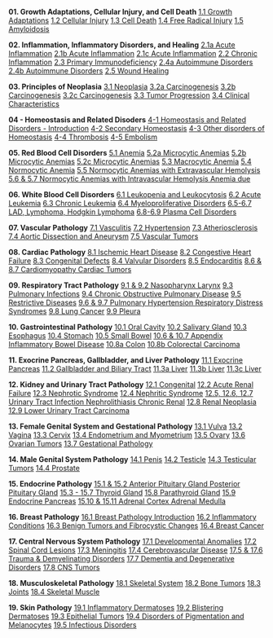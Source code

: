 **01. Growth Adaptations, Cellular Injury, and Cell Death**
[1.1 Growth Adaptations](https://t.me/ArchiveAnyFileBot?start=9520843583875624)
[1.2 Cellular Injury](https://t.me/ArchiveAnyFileBot?start=0879398195107130)
[1.3 Cell Death](https://t.me/ArchiveAnyFileBot?start=0029134065873620)
[1.4 Free Radical Injury](https://t.me/ArchiveAnyFileBot?start=1877924827701198)
[1.5 Amyloidosis](https://t.me/ArchiveAnyFileBot?start=5822082165351556)

**02. Inflammation, Inflammatory Disorders, and Healing**
[2.1a Acute Inflammation](https://t.me/ArchiveAnyFileBot?start=1424856829864019)
[2.1b Acute Inflammation](https://t.me/ArchiveAnyFileBot?start=7895285612806614)
[2.1c Acute Inflammation](https://t.me/ArchiveAnyFileBot?start=3924807419865515)
[2.2 Chronic Inflammation](https://t.me/ArchiveAnyFileBot?start=2044563738817932)
[2.3 Primary Immunodeficiency](https://t.me/ArchiveAnyFileBot?start=0993618991153329)
[2.4a Autoimmune Disorders](https://t.me/ArchiveAnyFileBot?start=6485603214174106)
[2.4b Autoimmune Disorders](https://t.me/ArchiveAnyFileBot?start=6856955213506750)
[2.5 Wound Healing](https://t.me/ArchiveAnyFileBot?start=7635866754384475)

**03. Principles of Neoplasia**
[3.1 Neoplasia](https://t.me/ArchiveAnyFileBot?start=9120032433857061)
[3.2a Carcinogenesis](https://t.me/ArchiveAnyFileBot?start=0684514651665616)
[3.2b Carcinogenesis](https://t.me/ArchiveAnyFileBot?start=7950230758352031)
[3.2c Carcinogenesis](https://t.me/ArchiveAnyFileBot?start=9583326477658039)
[3.3 Tumor Progression](https://t.me/ArchiveAnyFileBot?start=8348009918003671)
[3.4 Clinical Characteristics](https://t.me/ArchiveAnyFileBot?start=6946582654842277)

**04 - Homeostasis and Related Disoders**
[4-1 Homeostasis and  Related Disorders - Introduction](https://t.me/ArchiveAnyFileBot?start=7668452511941735)
[4-2 Secondary Homeostasis](https://t.me/ArchiveAnyFileBot?start=9649265484725071)
[4-3 Other disorders of Homeostasis](https://t.me/ArchiveAnyFileBot?start=9085023880204714)
[4-4 Thrombosis](https://t.me/ArchiveAnyFileBot?start=1914868115969201)
[4-5 Embolism](https://t.me/ArchiveAnyFileBot?start=9531447671934460)

**05. Red Blood Cell Disorders**
[5.1 Anemia](https://t.me/ArchiveAnyFileBot?start=5300087065904518)
[5.2a Microcytic Anemias](https://t.me/ArchiveAnyFileBot?start=8269985195182649)
[5.2b Microcytic Anemias](https://t.me/ArchiveAnyFileBot?start=6003073490256447)
[5.2c Microcytic Anemias](https://t.me/ArchiveAnyFileBot?start=5496235672819306)
[5.3 Macrocytic Anemia](https://t.me/ArchiveAnyFileBot?start=9637253042636047)
[5.4 Normocytic Anemia](https://t.me/ArchiveAnyFileBot?start=0635752242068502)
[5.5 Normocytic Anemias with Extravascular Hemolysis](https://t.me/ArchiveAnyFileBot?start=4957617163376826)
[5.6 & 5.7 Normocytic Anemias with Intravascular Hemolysis Anemia due](https://t.me/ArchiveAnyFileBot?start=5156774318643172)

**06. White Blood Cell Disorders**
[6.1 Leukopenia and Leukocytosis](https://t.me/ArchiveAnyFileBot?start=4622735992019328)
[6.2 Acute Leukemia](https://t.me/ArchiveAnyFileBot?start=2261167324614677)
[6.3 Chronic Leukemia](https://t.me/ArchiveAnyFileBot?start=2556908367641849)
[6.4 Myeloproliferative Disorders](https://t.me/ArchiveAnyFileBot?start=0241024239618872)
[6.5-6.7 LAD, Lymphoma, Hodgkin Lymphoma](https://t.me/ArchiveAnyFileBot?start=3071975620739356)
[6.8-6.9 Plasma Cell Disorders](https://t.me/ArchiveAnyFileBot?start=9379636679729096)

**07. Vascular Pathology**
[7.1 Vasculitis](https://t.me/ArchiveAnyFileBot?start=5339144365229399)
[7.2 Hypertension](https://t.me/ArchiveAnyFileBot?start=1004665936429170)
[7.3 Atheriosclerosis](https://t.me/ArchiveAnyFileBot?start=4050254664510979)
[7.4 Aortic Dissection and Aneurysm](https://t.me/ArchiveAnyFileBot?start=4063786566281978)
[7.5 Vascular Tumors](https://t.me/ArchiveAnyFileBot?start=5095787936526787)

**08. Cardiac Pathology**
[8.1 Ischemic Heart Disease](https://t.me/ArchiveAnyFileBot?start=2230795443251050)
[8.2 Congestive Heart Failure](https://t.me/ArchiveAnyFileBot?start=4138174789505990)
[8.3 Congenital Defects](https://t.me/ArchiveAnyFileBot?start=2437280112129629)
[8.4 Valvular Disorders](https://t.me/ArchiveAnyFileBot?start=5742801779626694)
[8.5 Endocarditis](https://t.me/ArchiveAnyFileBot?start=2340659116756298)
[8.6 & 8.7 Cardiomyopathy   Cardiac Tumors](https://t.me/ArchiveAnyFileBot?start=9250952835673046)

**09. Respiratory Tract Pathology**
[9.1 & 9.2 Nasopharynx   Larynx](https://t.me/ArchiveAnyFileBot?start=0707957880135685)
[9.3 Pulmonary Infections](https://t.me/ArchiveAnyFileBot?start=5708889844033824)
[9.4 Chronic Obstructive Pulmonary Disease](https://t.me/ArchiveAnyFileBot?start=8531984490210992)
[9.5 Restrictive Diseases](https://t.me/ArchiveAnyFileBot?start=1659512185642774)
[9.6 & 9.7 Pulmonary Hypertension Respiratory Distress Syndromes](https://t.me/ArchiveAnyFileBot?start=0009796597529648)
[9.8 Lung Cancer](https://t.me/ArchiveAnyFileBot?start=5287462894266307)
[9.9 Pleura](https://t.me/ArchiveAnyFileBot?start=2002400430346896)

**10. Gastrointestinal Pathology**
[10.1 Oral Cavity](https://t.me/ArchiveAnyFileBot?start=2896913184546974)
[10.2 Salivary Gland](https://t.me/ArchiveAnyFileBot?start=1082752770556067)
[10.3 Esophagus](https://t.me/ArchiveAnyFileBot?start=1903093427014756)
[10.4 Stomach](https://t.me/ArchiveAnyFileBot?start=9560544946265726)
[10.5 Small Bowel](https://t.me/ArchiveAnyFileBot?start=3123680423092521)
[10.6 & 10.7 Appendix   Inflammatory Bowel Disease](https://t.me/ArchiveAnyFileBot?start=1616692406091490)
[10.8a Colon](https://t.me/ArchiveAnyFileBot?start=2876292644593960)
[10.8b Colorectal Carcinoma](https://t.me/ArchiveAnyFileBot?start=6862815101295122)

**11. Exocrine Pancreas, Gallbladder, and Liver Pathology**
[11.1 Exocrine Pancreas](https://t.me/ArchiveAnyFileBot?start=6245229257795199)
[11.2 Gallbladder and Biliary Tract](https://t.me/ArchiveAnyFileBot?start=1774173040533864)
[11.3a Liver](https://t.me/ArchiveAnyFileBot?start=9139631402756709)
[11.3b Liver](https://t.me/ArchiveAnyFileBot?start=6335058520130821)
[11.3c Liver](https://t.me/ArchiveAnyFileBot?start=6411775924804718)

**12. Kidney and Urinary Tract Pathology**
[12.1 Congenital](https://t.me/ArchiveAnyFileBot?start=6590759485593077)
[12.2 Acute Renal Failure](https://t.me/ArchiveAnyFileBot?start=5300847017067279)
[12.3 Nephrotic Syndrome](https://t.me/ArchiveAnyFileBot?start=9423410780640568)
[12.4 Nephritic Syndrome](https://t.me/ArchiveAnyFileBot?start=1903294665483300)
[12.5, 12.6, 12.7 Urinary Tract Infection Nephrolithiasis Chronic Renal](https://t.me/ArchiveAnyFileBot?start=8310783942982833)
[12.8 Renal Neoplasia](https://t.me/ArchiveAnyFileBot?start=0865309279690487)
[12.9 Lower Urinary Tract Carcinoma](https://t.me/ArchiveAnyFileBot?start=0812457888747453)

**13. Female Genital System and Gestational Pathology**
[13.1 Vulva](https://t.me/ArchiveAnyFileBot?start=4109772517815775)
[13.2 Vagina](https://t.me/ArchiveAnyFileBot?start=7483778911963376)
[13.3 Cervix](https://t.me/ArchiveAnyFileBot?start=0297025163430651)
[13.4 Endometrium and Myometrium](https://t.me/ArchiveAnyFileBot?start=8508581791926397)
[13.5 Ovary](https://t.me/ArchiveAnyFileBot?start=5226564266516527)
[13.6 Ovarian Tumors](https://t.me/ArchiveAnyFileBot?start=0076522431091379)
[13.7 Gestational Pathology](https://t.me/ArchiveAnyFileBot?start=0191931681773343)

**14. Male Genital System Pathology**
[14.1 Penis](https://t.me/ArchiveAnyFileBot?start=2947583201235003)
[14.2 Testicle](https://t.me/ArchiveAnyFileBot?start=8489798050187251)
[14.3 Testicular Tumors](https://t.me/ArchiveAnyFileBot?start=5702818938694441)
[14.4 Prostate](https://t.me/ArchiveAnyFileBot?start=9617161339997092)

**15. Endocrine Pathology**
[15.1 & 15.2 Anterior Pituitary Gland Posterior Pituitary Gland](https://t.me/ArchiveAnyFileBot?start=2613018591978535)
[15.3 - 15.7 Thyroid Gland](https://t.me/ArchiveAnyFileBot?start=1424286952388801)
[15.8 Parathyroid Gland](https://t.me/ArchiveAnyFileBot?start=6748216098392609)
[15.9 Endocrine Pancreas](https://t.me/ArchiveAnyFileBot?start=5634005388427695)
[15.10 & 15.11 Adrenal Cortex   Adrenal Medulla](https://t.me/ArchiveAnyFileBot?start=8374578368178122)

**16. Breast Pathology**
[16.1 Breast Pathology Introduction](https://t.me/ArchiveAnyFileBot?start=6241398082195700)
[16.2 Inflammatory Conditions](https://t.me/ArchiveAnyFileBot?start=0963914108859072)
[16.3 Benign Tumors and Fibrocystic Changes](https://t.me/ArchiveAnyFileBot?start=7098332164702968)
[16.4 Breast Cancer](https://t.me/ArchiveAnyFileBot?start=9002096206144406)

**17. Central Nervous System Pathology**
[17.1 Developmental Anomalies](https://t.me/ArchiveAnyFileBot?start=0322476955312585)
[17.2 Spinal Cord Lesions](https://t.me/ArchiveAnyFileBot?start=3476445154602398)
[17.3 Meningitis](https://t.me/ArchiveAnyFileBot?start=3498539388377698)
[17.4 Cerebrovascular Disease](https://t.me/ArchiveAnyFileBot?start=0422537999611571)
[17.5 & 17.6 Trauma & Demyelinating Disorders](https://t.me/ArchiveAnyFileBot?start=1545099831225177)
[17.7 Dementia and Degenerative Disorders](https://t.me/ArchiveAnyFileBot?start=7512127721142862)
[17.8 CNS Tumors](https://t.me/ArchiveAnyFileBot?start=3938485236700682)

**18. Musculoskeletal Pathology**
[18.1 Skeletal System](https://t.me/ArchiveAnyFileBot?start=9424158441411312)
[18.2 Bone Tumors](https://t.me/ArchiveAnyFileBot?start=2382050584352420)
[18.3 Joints](https://t.me/ArchiveAnyFileBot?start=8021742104386827)
[18.4 Skeletal Muscle](https://t.me/ArchiveAnyFileBot?start=8381837166417787)

**19. Skin Pathology**
[19.1 Inflammatory Dermatoses](https://t.me/ArchiveAnyFileBot?start=8057390158403130)
[19.2 Blistering Dermatoses](https://t.me/ArchiveAnyFileBot?start=4114387645049161)
[19.3 Epithelial Tumors](https://t.me/ArchiveAnyFileBot?start=3138086643625423)
[19.4 Disorders of Pigmentation and Melanocytes](https://t.me/ArchiveAnyFileBot?start=7293396881094687)
[19.5 Infectious Disorders](https://t.me/ArchiveAnyFileBot?start=9691218928798540)

